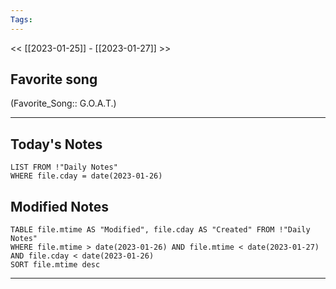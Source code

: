 ```yaml
---
Tags:
---
```

<< [[2023-01-25]] - [[2023-01-27]] >>
## Favorite song
(Favorite_Song:: G.O.A.T.)
___
## Today's Notes
```dataview
LIST FROM !"Daily Notes"
WHERE file.cday = date(2023-01-26)
```
## Modified Notes
```dataview
TABLE file.mtime AS "Modified", file.cday AS "Created" FROM !"Daily Notes" 
WHERE file.mtime > date(2023-01-26) AND file.mtime < date(2023-01-27) AND file.cday < date(2023-01-26)
SORT file.mtime desc
```
___
